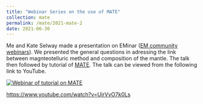 ```yaml
---
title: "Webinar Series on the use of MATE"
collection: mate
permalink: /mate/2021-mate-2
date: 2021-06-30
---
```


Me and Kate Selway made a presentation on EMinar (<a href="https://www.mtnet.info/EMinars/EMinars.html">EM community webinars</a>). We presented the general questions in adressing the link between magnteotelluric method and composition of the mantle. The talk then followed by tutorial of <a href="https://github.com/sinanozaydin/MATE">MATE</a>. The talk can be viewed from the following link to YouTube.

[![Webinar of tutorial on MATE](https://img.youtube.com/vi/UirVvO7k0Ls/0.jpg)](https://www.youtube.com/watch?v=UirVvO7k0Ls)

https://www.youtube.com/watch?v=UirVvO7k0Ls
